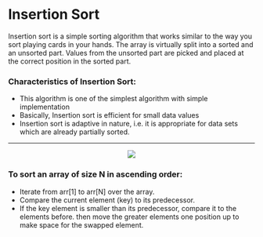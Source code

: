 # Insertion Sort
Insertion sort is a simple sorting algorithm that works similar to the way you sort playing cards in your hands.
The array is virtually split into a sorted and an unsorted part. Values from the unsorted part are picked and placed at the correct position in the sorted part.

### Characteristics of Insertion Sort:
- This algorithm is one of the simplest algorithm with simple implementation
- Basically, Insertion sort is efficient for small data values
- Insertion sort is adaptive in nature, i.e. it is appropriate for data sets which are already partially sorted.

---
<p align="center">
  <img src="https://media.geeksforgeeks.org/wp-content/uploads/insertionsort.png" />
  
  ### To sort an array of size N in ascending order: 

- Iterate from arr[1] to arr[N] over the array. 
- Compare the current element (key) to its predecessor. 
- If the key element is smaller than its predecessor, compare it to the elements before.
  then move the greater elements one position up to make space for the swapped element.
</p>




